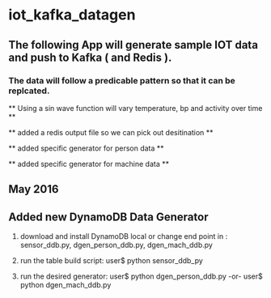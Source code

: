 # iot_kafka_datagen
## The following App will generate sample IOT data and push to Kafka ( and Redis ). ##
### The data will follow a predicable pattern so that it can be replcated. ###
** Using a sin wave function will vary temperature, bp and activity over time **

** added a redis output file so we can pick out desitination **

** added specific generator for person data **

** added specific generator for machine data **

## May 2016 ##
## Added new DynamoDB Data Generator ##
1) download and install DynamoDB local or change end point in : sensor_ddb.py, dgen_person_ddb.py, dgen_mach_ddb.py

2) run the table build script: user$ python sensor_ddb_py

3) run the desired generator: user$ python dgen_person_ddb.py  -or- user$ python dgen_mach_ddb.py
